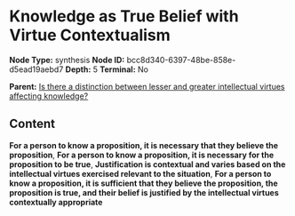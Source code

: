 # Knowledge as True Belief with Virtue Contextualism

**Node Type:** synthesis
**Node ID:** bcc8d340-6397-48be-858e-d5ead19aebd7
**Depth:** 5
**Terminal:** No

**Parent:** [Is there a distinction between lesser and greater intellectual virtues affecting knowledge?](is-there-a-distinction-between-lesser-and-greater-intellectual-virtues-affecting-knowledge-antithesis-49463cde-1ab5-43b3-a7f0-00192e812d90.md)

## Content

**For a person to know a proposition, it is necessary that they believe the proposition**, **For a person to know a proposition, it is necessary for the proposition to be true**, **Justification is contextual and varies based on the intellectual virtues exercised relevant to the situation**, **For a person to know a proposition, it is sufficient that they believe the proposition, the proposition is true, and their belief is justified by the intellectual virtues contextually appropriate**
